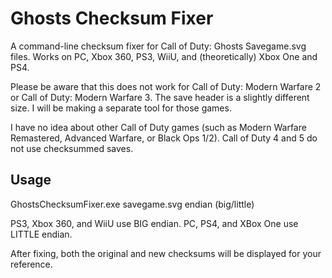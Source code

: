 # Ghosts Checksum Fixer
A command-line checksum fixer for Call of Duty: Ghosts Savegame.svg files. Works on PC, Xbox 360, PS3, WiiU, and (theoretically) Xbox One and PS4.

Please be aware that this does not work for Call of Duty: Modern Warfare 2 or Call of Duty: Modern Warfare 3. The save header is a slightly different size. I will be making a separate tool for those games. 

I have no idea about other Call of Duty games (such as Modern Warfare Remastered, Advanced Warfare, or Black Ops 1/2). Call of Duty 4 and 5 do not use checksummed saves.

## Usage
GhostsChecksumFixer.exe savegame.svg endian (big/little)

PS3, Xbox 360, and WiiU use BIG endian. PC, PS4, and XBox One use LITTLE endian.

After fixing, both the original and new checksums will be displayed for your reference.
